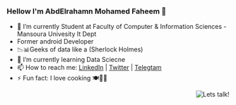 ### Hellow I'm AbdElrahamn Mohamed Faheem  👋

 
 
 
-  🔭 I’m currently Student  at Faculty of Computer & Information Sciences - Mansoura Univesity It Dept
-  Former android Developer 
-   📉📊Geeks of data like a (Sherlock Holmes)
-  🌱 I’m currently learning Data Sciecne
-  📫 How to reach me: [LinkedIn](https://www.linkedin.com/in/abd-elrahman-faheem-2874121b3/) |  [Twitter](https://twitter.com/Amf_10_2) | [Telegtam](https://t.me/Amf_10_2)
-  ⚡ Fun fact:   I love cooking 🍽👨‍🍳
 <img align="right" alt="Lets talk!" src="https://cdn-icons.flaticon.com/png/512/2821/premium/2821637.png?token=exp=1645113419~hmac=bd45995d4eed2c97025e9ecc4a9de0a3">



